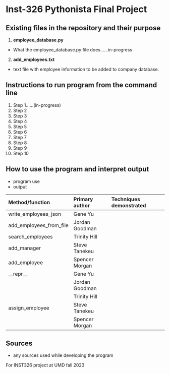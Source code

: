# Inst-326 Pythonista Final Project

## Existing files in the repository and their purpose
1. **employee_database.py**
  * What the employee_database.py file does......in-progress
2. **add_employees.txt**
  * text file with employee information to be added to company database.

## Instructions to run program from the command line
1. Step 1......(in-progress)
2. Step 2
3. Step 3
4. Step 4
5. Step 5
6. Step 6
7. Step 7
8. Step 8
9. Step 9
10. Step 10

## How to use the program and interpret output
* program use
* output


|Method/function        |Primary author  |Techniques demonstrated  |
| :-------------------- | :------------- | :---------------------- |
|write_employees_json   |Gene Yu         |                         |
|add_employees_from_file|Jordan Goodman  |                         |
|search_employees       |Trinity Hill    |                         |
|add_manager            |Steve Tanekeu   |                         |
|add_employee           |Spencer Morgan  |                         |
|\_\_repr\_\_           |Gene Yu         |                         |
|                       |Jordan Goodman  |                         |
|                       |Trinity Hill    |                         |
|assign_employee        |Steve Tanekeu   |                         |
|                       |Spencer Morgan  |                         |
  
## Sources
* any sources used while developing the program


For INST326 project at UMD fall 2023
